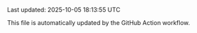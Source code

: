 Last updated: 2025-10-05 18:13:55 UTC

This file is automatically updated by the GitHub Action workflow.
